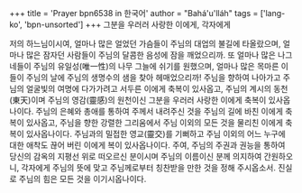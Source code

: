 +++
title = 'Prayer bpn6538 in 한국어'
author = "Bahá'u'lláh"
tags = ['lang-ko', 'bpn-unsorted']
+++
그분을 우러러 사랑한 이에게, 각자에게

저의 하느님이시여, 얼마나 많은 얼었던 가슴들이 주님의 대업의 불길에 타올랐으며, 얼마나 많은 잠자던 사람들이 주님의 달콤한 음성에 잠을 깨었으리까. 또 얼마나 많은 나그네들이 주님의 유일성(唯一性)의 나무 그늘에 쉬기를 원했으며, 얼마나 많은 목마른 이들이 주님의 날에 주님의 생명수의 샘을 찾아 헤매었으리까!
주님을 향하여 나아가고 주님의 얼굴빛의 여명에 다가가려고 서두른 이에게 축복이 있사옵고, 주님의 계시의 동천(東天)이며 주님의 영감(靈感)의 원천이신 그분을 우러러 사랑한 이에게 축복이 있사옵나이다. 주님의 은혜와 총애를 통하여 주께서 내려주신 것을 주님의 길에 바친 이에게 축복이 있사옵고, 주님을 향한 강렬한 그리움에서 주님 이외의 모든 것을 물리친 이에게 축복이 있사옵나이다. 주님과의 밀접한 영교(靈交)를 기뻐하고 주님 이외의 어느 누구에 대한 애착도 끊어 버린 이에게 복이 있사옵나이다.
주여, 주님의 주권과 권능을 통하여 당신의 감옥의 지평선 위로 떠오르신 분이시며 주님의 이름이신 분께 의지하여 간원하오니, 각자에게 주님의 뜻에 맞고 주님께로부터 칭찬받을 만한 것을 정해 주시옵소서.
진실로 주님의 힘은 모든 것을 이기시옵나이다.
